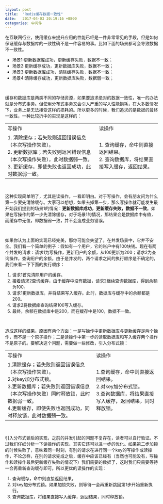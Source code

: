 ```yaml
---
layout: post
title:  "Redis缓存数据一致性"
date:   2017-04-03 20:19:16 +0800
categories: 中间件
---
```


在互联网行业，使用缓存来提升应用的性能已经是一件非常常见的手段，但是如何保证缓存与数据库的一致性确不是一件容易的事。比如下面的场景都可会导致数据不一致性。

* 场景1:更新数据库成功，更新缓存失败，数据不一致；
* 场景2:更新缓存成功，更新数据库失败，数据不一致；
* 场景3:更新数据库成功，清除缓存失败，数据不一致；
* 场景4:清除缓存成功，更新数据库失败，数据弱一致；

<br/>

缓存和数据库是两类不同的存储资源，如果要追求绝对的数据一致性，唯一的办法就是分布式事务。但使用分布式事务又会引入严重的写入性能损耗，在大多数情况下，业务上是无法接受这样的损耗的。所以更多的时候，我们追求的是数据的最终一致性，一种比较折中的实现是这样的：

<div class="row">
<div class="col-sm-12">
<table class="table table-bordered table-condensed table-striped text-center">
<tr class="info"><td>写操作</td><td>读操作</td></tr>
<tr align="left">
<td>
1. 清除缓存；若失败则返回错误信息（本次写操作失败）。<br/>
2. 更新数据库；若失败则返回错误信息（本次写操作失败），此时数据弱一致。<br/>
3. 更新缓存，即使失败也返回成功，此时数据弱一致。
</td>
<td>
1. 查询缓存，命中则直接返回结果。<br/>
2. 查询数据库，将结果直接写入缓存，返回结果。
</td></tr>
</table>
</div>
</div>

<br/>

这种实现简单明了，尤其是读操作，一看即明白。对于写操作，会有朋友问为什么第一步要先清除缓存。大家可以想想，如果去掉第一步，那么写操作就可能发生最开始我们提到的场景1的情况：**更新数据库成功，更新缓存失败，数据不一致**。如果在写操作的第一步先清除缓存，对于场景1的情况，那结果会是数据库中有值，而缓存中无值，即数据弱一致，并不会造成业务错误。

<br/>

如果你认为上面的实现已经完美，那你可能会失望了。在并发场景中，它并不安全。我们看一个简单的例子：假如有一个用户，它的账户中有100块钱。现在有两个并发的请求：请求1为写操作，更新用户的余额，从100更新为200；请求2为查询操作，查询用户的余额。由于是并发的，两个请求之间的执行顺序是不确定的，我们来看一下下面的执行顺序：

1. 请求1首先清除用户的缓存。
2. 接着请求2查询缓存，由于缓存中没有数据，请求2继续查询数据库，得到余额为100。
3. 请求1更新数据库，并将结果写入缓存。此时，数据库与缓存中的余额都是200。
4. 请求2将数据库查询结果100写入缓存。
5. 最终，余额在数据库中是200，而在缓存中是100，数据不一致。

<br/>

造成这样的结果，原因有两个方面：一是写操作中更新数据库与更新缓存是两个操作，而不是一个原子操作；二是读操作中第一步的读取数据库和写入缓存两个操作不是原子的。要解决这个问题，需要做一些修改，引入分布式锁：

<div class="row">
<div class="col-sm-12">
<table class="table table-bordered table-condensed table-striped text-center">
<tr class="info"><td>写操作</td><td>读操作</td></tr>
<tr align="left">
<td>
1.清除缓存；若失败则返回错误信息（本次写操作失败）。<br/>
2.对key加分布式锁。<br/>
3.更新数据库；若失败则返回错误信息（本次写操作失败）同时释放锁，此时数据弱一致。<br/>
4.更新缓存，即使失败也返回成功，同时释放锁，此时数据弱一致。
</td>
<td>
1.查询缓存，命中则直接返回结果。<br/>
2.对key加分布式锁。<br/>
3.查询数据库，将结果直接写入缓存，返回结果，同时释放锁。
</td></tr>
</table>
</div>
</div>

<br/>

引入分布式锁后的实现，之前的并发引起的问题不复存在，读者可以自行验证。不过我们仔细分析一下读操作的实现，其实它还可以进一步的优化。如果第二步加锁的时候失败了，意味着同一时刻，有别的请求在进行同一个key的写操作或读操作，不论怎样，在别的请求完成之后，缓存中应该已经有（当然也可能没有，写操作和读操作最后更新缓存失败的情况下）我们需要的数据了，这时我们只需要等待一会再重新查询缓存即可，所以更优的读操作的实现：

1. 查询缓存，命中则直接返回结果。
2. 对key加分布式锁。如果加锁失败，则等待一会再重新跳回第1步开始重新执行。
3. 查询数据库，将结果直接写入缓存，返回结果，同时释放锁。
